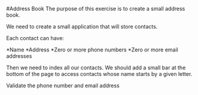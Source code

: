 #Address Book
The purpose of this exercise is to create a small address book.

We need to create a small application that will store contacts.

Each contact can have:

*Name
*Address
*Zero or more phone numbers
*Zero or more email addresses

Then we need to index all our contacts. We should add a small bar at the bottom of the page to access contacts whose name starts by a given letter.

Validate the phone number and email address

